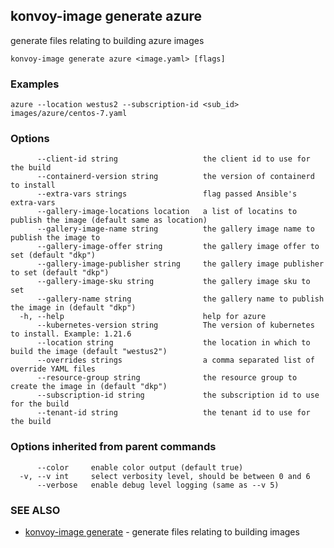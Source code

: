 ## konvoy-image generate azure

generate files relating to building azure images

```
konvoy-image generate azure <image.yaml> [flags]
```

### Examples

```
azure --location westus2 --subscription-id <sub_id> images/azure/centos-7.yaml
```

### Options

```
      --client-id string                   the client id to use for the build
      --containerd-version string          the version of containerd to install
      --extra-vars strings                 flag passed Ansible's extra-vars
      --gallery-image-locations location   a list of locatins to publish the image (default same as location)
      --gallery-image-name string          the gallery image name to publish the image to
      --gallery-image-offer string         the gallery image offer to set (default "dkp")
      --gallery-image-publisher string     the gallery image publisher to set (default "dkp")
      --gallery-image-sku string           the gallery image sku to set
      --gallery-name string                the gallery name to publish the image in (default "dkp")
  -h, --help                               help for azure
      --kubernetes-version string          The version of kubernetes to install. Example: 1.21.6
      --location string                    the location in which to build the image (default "westus2")
      --overrides strings                  a comma separated list of override YAML files
      --resource-group string              the resource group to create the image in (default "dkp")
      --subscription-id string             the subscription id to use for the build
      --tenant-id string                   the tenant id to use for the build
```

### Options inherited from parent commands

```
      --color     enable color output (default true)
  -v, --v int     select verbosity level, should be between 0 and 6
      --verbose   enable debug level logging (same as --v 5)
```

### SEE ALSO

* [konvoy-image generate](konvoy-image_generate.md)	 - generate files relating to building images


